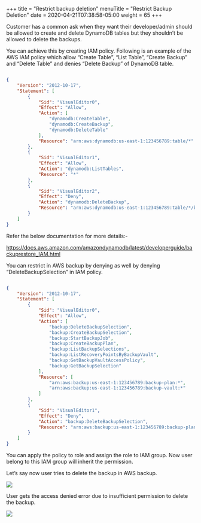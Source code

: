+++
title = "Restrict backup deletion"
menuTitle = "Restrict Backup Deletion"
date = 2020-04-21T07:38:58-05:00
weight = 65
+++

Customer has a common ask when they want their developer/admin should be
allowed to create and delete DynamoDB tables but they shouldn’t be
allowed to delete the backups.

You can achieve this by creating IAM policy. Following is an example of
the AWS IAM policy which allow “Create Table”, “List Table”, “Create
Backup” and “Delete Table” and denies “Delete Backup” of DynamoDB table.

```json

{
    "Version": "2012-10-17",
    "Statement": [
        {
            "Sid": "VisualEditor0",
            "Effect": "Allow",
            "Action": [
                "dynamodb:CreateTable",
                "dynamodb:CreateBackup",
                "dynamodb:DeleteTable"
            ],
            "Resource": "arn:aws:dynamodb:us-east-1:123456789:table/*"
        },
        {
            "Sid": "VisualEditor1",
            "Effect": "Allow",
            "Action": "dynamodb:ListTables",
            "Resource": "*"
        },
        {
            "Sid": "VisualEditor2",
            "Effect": "Deny",
            "Action": "dynamodb:DeleteBackup",
            "Resource": "arn:aws:dynamodb:us-east-1:123456789:table/*/backup/*"
        }
    ]
}


```
Refer the below documentation for more details:-

<https://docs.aws.amazon.com/amazondynamodb/latest/developerguide/backuprestore_IAM.html>

You can restrict in AWS backup by denying as well by denying
“DeleteBackupSelection” in IAM policy.

```json

{
    "Version": "2012-10-17",
    "Statement": [
        {
            "Sid": "VisualEditor0",
            "Effect": "Allow",
            "Action": [
                "backup:DeleteBackupSelection",
                "backup:CreateBackupSelection",
                "backup:StartBackupJob",
                "backup:CreateBackupPlan",
                "backup:ListBackupSelections",
                "backup:ListRecoveryPointsByBackupVault",
                "backup:GetBackupVaultAccessPolicy",
                "backup:GetBackupSelection"
            ],
            "Resource": [
                "arn:aws:backup:us-east-1:123456789:backup-plan:*",
                "arn:aws:backup:us-east-1:123456789:backup-vault:*"
            ]
        },
        {
            "Sid": "VisualEditor1",
            "Effect": "Deny",
            "Action": "backup:DeleteBackupSelection",
            "Resource": "arn:aws:backup:us-east-1:123456789:backup-plan:*"
        }
    ]
}


```
You can apply the policy to role and assign the role to IAM group. Now
user belong to this IAM group will inherit the permission.

Let’s say now user tries to delete the backup in AWS backup.

<img src="/images/hands-on-labs/backup/image29.png" />

User gets the access denied error due to insufficient permission to
delete the backup.

<img src="/images/hands-on-labs/backup/image30.png"/>


